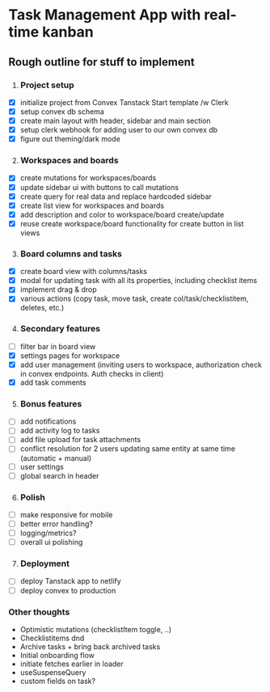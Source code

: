 # Task Management App with real-time kanban

## Rough outline for stuff to implement

1. ### Project setup

- [x] initialize project from Convex Tanstack Start template /w Clerk
- [x] setup convex db schema
- [x] create main layout with header, sidebar and main section
- [x] setup clerk webhook for adding user to our own convex db
- [x] figure out theming/dark mode

2. ### Workspaces and boards

- [x] create mutations for workspaces/boards
- [x] update sidebar ui with buttons to call mutations
- [x] create query for real data and replace hardcoded sidebar
- [x] create list view for workspaces and boards
- [x] add description and color to workspace/board create/update
- [x] reuse create workspace/board functionality for create button in list views

3. ### Board columns and tasks

- [x] create board view with columns/tasks
- [x] modal for updating task with all its properties, including checklist items
- [x] implement drag & drop
- [x] various actions (copy task, move task, create col/task/checklistitem, deletes, etc.)

4. ### Secondary features

- [ ] filter bar in board view
- [x] settings pages for workspace
- [x] add user management (inviting users to workspace, authorization check in convex endpoints. Auth checks in client)
- [x] add task comments

5. ### Bonus features

- [ ] add notifications
- [ ] add activity log to tasks
- [ ] add file upload for task attachments
- [ ] conflict resolution for 2 users updating same entity at same time (automatic + manual)
- [ ] user settings
- [ ] global search in header

6. ### Polish

- [ ] make responsive for mobile
- [ ] better error handling?
- [ ] logging/metrics?
- [ ] overall ui polishing

7. ### Deployment

- [ ] deploy Tanstack app to netlify
- [ ] deploy convex to production

### Other thoughts

- Optimistic mutations (checklistItem toggle, ..)
- Checklistitems dnd
- Archive tasks + bring back archived tasks
- Initial onboarding flow
- initiate fetches earlier in loader
- useSuspenseQuery
- custom fields on task?
